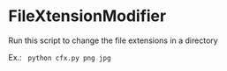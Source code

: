 FileXtensionModifier
====================

Run this script to change the file extensions in a directory

Ex.:
<code>
python cfx.py png jpg
</code>